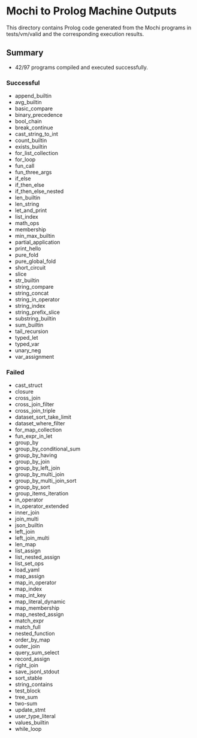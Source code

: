 # Mochi to Prolog Machine Outputs

This directory contains Prolog code generated from the Mochi programs in tests/vm/valid and the corresponding execution results.

## Summary

- 42/97 programs compiled and executed successfully.

### Successful
- append_builtin
- avg_builtin
- basic_compare
- binary_precedence
- bool_chain
- break_continue
- cast_string_to_int
- count_builtin
- exists_builtin
- for_list_collection
- for_loop
- fun_call
- fun_three_args
- if_else
- if_then_else
- if_then_else_nested
- len_builtin
- len_string
- let_and_print
- list_index
- math_ops
- membership
- min_max_builtin
- partial_application
- print_hello
- pure_fold
- pure_global_fold
- short_circuit
- slice
- str_builtin
- string_compare
- string_concat
- string_in_operator
- string_index
- string_prefix_slice
- substring_builtin
- sum_builtin
- tail_recursion
- typed_let
- typed_var
- unary_neg
- var_assignment

### Failed
- cast_struct
- closure
- cross_join
- cross_join_filter
- cross_join_triple
- dataset_sort_take_limit
- dataset_where_filter
- for_map_collection
- fun_expr_in_let
- group_by
- group_by_conditional_sum
- group_by_having
- group_by_join
- group_by_left_join
- group_by_multi_join
- group_by_multi_join_sort
- group_by_sort
- group_items_iteration
- in_operator
- in_operator_extended
- inner_join
- join_multi
- json_builtin
- left_join
- left_join_multi
- len_map
- list_assign
- list_nested_assign
- list_set_ops
- load_yaml
- map_assign
- map_in_operator
- map_index
- map_int_key
- map_literal_dynamic
- map_membership
- map_nested_assign
- match_expr
- match_full
- nested_function
- order_by_map
- outer_join
- query_sum_select
- record_assign
- right_join
- save_jsonl_stdout
- sort_stable
- string_contains
- test_block
- tree_sum
- two-sum
- update_stmt
- user_type_literal
- values_builtin
- while_loop
